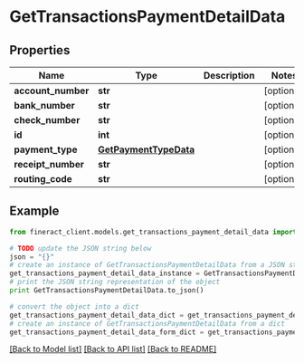 # GetTransactionsPaymentDetailData


## Properties

Name | Type | Description | Notes
------------ | ------------- | ------------- | -------------
**account_number** | **str** |  | [optional] 
**bank_number** | **str** |  | [optional] 
**check_number** | **str** |  | [optional] 
**id** | **int** |  | [optional] 
**payment_type** | [**GetPaymentTypeData**](GetPaymentTypeData.md) |  | [optional] 
**receipt_number** | **str** |  | [optional] 
**routing_code** | **str** |  | [optional] 

## Example

```python
from fineract_client.models.get_transactions_payment_detail_data import GetTransactionsPaymentDetailData

# TODO update the JSON string below
json = "{}"
# create an instance of GetTransactionsPaymentDetailData from a JSON string
get_transactions_payment_detail_data_instance = GetTransactionsPaymentDetailData.from_json(json)
# print the JSON string representation of the object
print GetTransactionsPaymentDetailData.to_json()

# convert the object into a dict
get_transactions_payment_detail_data_dict = get_transactions_payment_detail_data_instance.to_dict()
# create an instance of GetTransactionsPaymentDetailData from a dict
get_transactions_payment_detail_data_form_dict = get_transactions_payment_detail_data.from_dict(get_transactions_payment_detail_data_dict)
```
[[Back to Model list]](../README.md#documentation-for-models) [[Back to API list]](../README.md#documentation-for-api-endpoints) [[Back to README]](../README.md)


